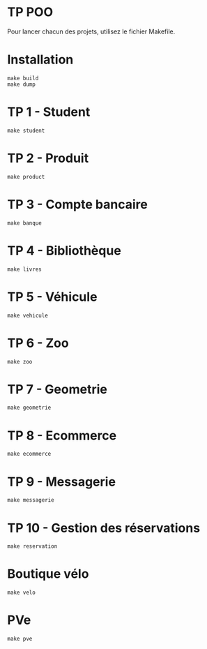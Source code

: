 # TP POO

Pour lancer chacun des projets, utilisez le fichier Makefile.

# Installation

```shell
make build
make dump
```

# TP 1 - Student

```shell
make student
```

# TP 2 - Produit

```shell
make product
```

# TP 3 - Compte bancaire

```shell
make banque
```

# TP 4 - Bibliothèque

```shell
make livres
```

# TP 5 - Véhicule

```shell
make vehicule
```

# TP 6 - Zoo

```shell
make zoo
```

# TP 7 - Geometrie

```shell
make geometrie
```

# TP 8 - Ecommerce

```shell
make ecommerce
```

# TP 9 - Messagerie

```shell
make messagerie
```

# TP 10 - Gestion des réservations

```shell
make reservation
```

# Boutique vélo

```shell
make velo
```

# PVe

```shell
make pve
```